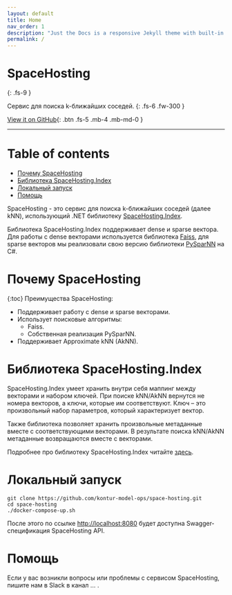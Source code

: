 ```yaml
---
layout: default
title: Home
nav_order: 1
description: "Just the Docs is a responsive Jekyll theme with built-in search that is easily customizable and hosted on GitHub Pages."
permalink: /
---
```


# SpaceHosting
{: .fs-9 }

Сервис для поиска k-ближайших соседей.
{: .fs-6 .fw-300 }

[View it on GitHub](https://github.com/kontur-model-ops/space-hosting){: .btn .fs-5 .mb-4 .mb-md-0 }

---

# Table of contents
* [Почему SpaceHosting](#why)
* [Библиотека SpaceHosting.Index](#liabry)
* [Локальный запуск](#lok)    
* [Помощь](#Помощь)

SpaceHosting - это сервис для поиска k-ближайших соседей (далее kNN), использующий .NET библиотеку [SpaceHosting.Index](https://github.com/kontur-model-ops/space-hosting-index#spacehostingindex). 

Библиотека SpaceHosting.Index поддерживает dense и sparse вектора. Для работы с dense векторами используется библиотека [Faiss](https://github.com/facebookresearch/faiss), для sparse векторов мы реализовали свою версию библиотеки [PySparNN](https://github.com/facebookresearch/pysparnn) на C#. 

# Почему SpaceHosting <a name="why"></a>
{:toc}
Преимущества SpaceHosting: 
* Поддерживает работу с dense и sparse векторами.
* Использует поисковые алгоритмы:
  * Faiss.
  * Собственная реализация PySparNN.
* Поддерживает Approximate kNN (AkNN).

# Библиотека SpaceHosting.Index <a name="liabry"></a>
SpaceHosting.Index умеет хранить внутри себя маппинг между векторами и набором ключей. При поиске kNN/AkNN вернутся не номера векторов, а ключи, которые им соответствуют. Ключ – это произвольный набор параметров, который характеризует вектор. 

Также библиотека позволяет хранить произвольные метаданные вместе с соответствующими векторами. В результате поиска kNN/AkNN метаданные возвращаются вместе с векторами. 

Подробнее про библиотеку SpaceHosting.Index читайте [здесь](https://github.com/kontur-model-ops/space-hosting-index#spacehostingindex).

# Локальный запуск <a name="lok"></a>
```
git clone https://github.com/kontur-model-ops/space-hosting.git 
cd space-hosting 
./docker-compose-up.sh
```
После этого по ссылке <http://localhost:8080> будет доступна Swagger-спецификация SpaceHosting API.

# Помощь
Если у вас возникли вопросы или проблемы с сервисом SpaceHosting, пишите нам в Slack в канал … .
